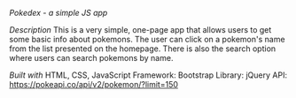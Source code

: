 *Pokedex - a simple JS app*

*Description*
This is a very simple, one-page app that allows users to get some basic info about pokemons. The user can click on a pokemon's name from the list presented on the homepage. There is also the search option where users can search pokemons by name. 

*Built with*
HTML, CSS, JavaScript
Framework: Bootstrap
Library: jQuery
API: https://pokeapi.co/api/v2/pokemon/?limit=150